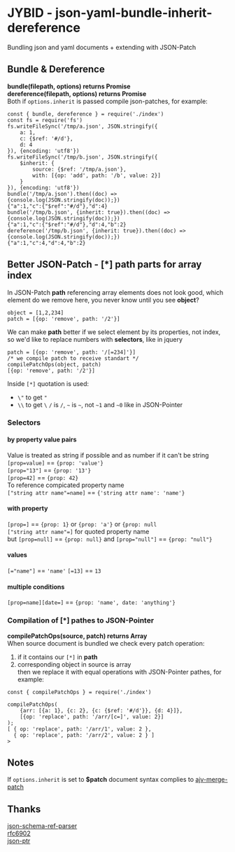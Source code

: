 # JYBID - json-yaml-bundle-inherit-dereference
Bundling json and yaml documents + extending with JSON-Patch

## Bundle & Dereference
**bundle(filepath, options) returns Promise**  
**dereference(filepath, options) returns Promise**  
Both if `options.inherit` is passed compile json-patches, for example:
```
const { bundle, dereference } = require('./index')
const fs = require('fs')
fs.writeFileSync('/tmp/a.json', JSON.stringify({
    a: 1, 
    c: {$ref: '#/d'}, 
    d: 4
}), {encoding: 'utf8'})
fs.writeFileSync('/tmp/b.json', JSON.stringify({
    $inherit: {
        source: {$ref: '/tmp/a.json'},
        with: [{op: 'add', path: '/b', value: 2}]
    }
}), {encoding: 'utf8'})
bundle('/tmp/a.json').then((doc) => {console.log(JSON.stringify(doc));})
{"a":1,"c":{"$ref":"#/d"},"d":4}
bundle('/tmp/b.json', {inherit: true}).then((doc) => {console.log(JSON.stringify(doc));})
{"a":1,"c":{"$ref":"#/d"},"d":4,"b":2}
dereference('/tmp/b.json', {inherit: true}).then((doc) => {console.log(JSON.stringify(doc));})
{"a":1,"c":4,"d":4,"b":2}
```

## Better JSON-Patch - [*] path parts for array index
In JSON-Patch **path** referencing array elements does not look good, which element do we remove here, you never know until you see **object**?
```
object = [1,2,234]
patch = [{op: 'remove', path: '/2'}]
```
We can make **path** better if we select element by its properties, not index, so we'd like to replace numbers with **selectors**, like in jquery
```
patch = [{op: 'remove', path: '/[=234]'}]
/* we compile patch to receive standart */
compilePatchOps(object, patch)
[{op: 'remove', path: '/2'}]
```
Inside `[*]` quotation is used: 
* `\"` to get `"`
* `\\` to get `\`
`/` is `/`, `~` is `~`, not `~1` and `~0` like in JSON-Pointer

### Selectors
#### by property value pairs
Value is treated as string if possible and as number if it can't be string
`[prop=value]` == `{prop: 'value'}`  
`[prop="13"]` == `{prop: '13'}`  
`[prop=42]` == `{prop: 42}`  
To reference compicated property name  
`["string attr name"=name]` == `{'string attr name': 'name'}`

#### with property
`[prop=]` == `{prop: 1}` or `{prop: 'a'}` or `{prop: null`  
`["string attr name"=]` for quoted property name  
but `[prop=null]` == `{prop: null}` and `[prop="null"]` == `{prop: "null"}`

#### values
`[="name"]` == `'name'`
`[=13]` == `13`

#### multiple conditions
`[prop=name][date=]` == `{prop: 'name', date: 'anything'}`

### Compilation of [*] pathes to JSON-Pointer
**compilePatchOps(source, patch) returns Array**  
When source document is bundled we check every patch operation:
1. if it contains our `[*]` in **path**
2. corresponding object in source is array  
then we replace it with equal operations with JSON-Pointer pathes, for example:
```
const { compilePatchOps } = require('./index')

compilePatchOps(
    {arr: [{a: 1}, {c: 2}, {c: {$ref: '#/d'}}, {d: 4}]}, 
    [{op: 'replace', path: '/arr/[c=]', value: 2}]
);
[ { op: 'replace', path: '/arr/1', value: 2 },
  { op: 'replace', path: '/arr/2', value: 2 } ]
>
```

## Notes 
If `options.inherit` is set to **$patch** document syntax complies to [ajv-merge-patch](https://github.com/epoberezkin/ajv-merge-patch)

## Thanks
[json-schema-ref-parser](https://github.com/APIDevTools/json-schema-ref-parser)  
[rfc6902](https://github.com/chbrown/rfc6902)  
[json-ptr](https://github.com/flitbit/json-ptr)
